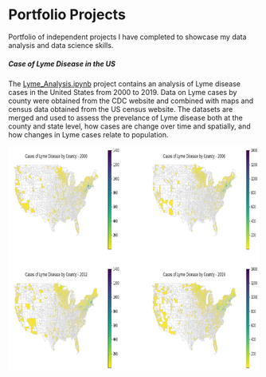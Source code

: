 # Portfolio Projects
Portfolio of independent projects I have completed to showcase my data analysis and data science skills. 

##### Case of Lyme Disease in the US
The [Lyme_Analysis.ipynb](/Lyme_Analysis.ipynb) project contains an analysis of Lyme disease cases in the United States from 2000 to 2019. Data on Lyme cases by county were obtained from the CDC website and combined with maps and census data obtained from the US census website. The datasets are merged and used to assess the prevelance of Lyme disease both at the county and state level, how cases are change over time and spatially, and how changes in Lyme cases relate to population.
<!-- ![output_12_0.png](/output_12_0.png) # use this line to use full size image-->
<img src="https://github.com/ebake310/Baker_Portfolio/blob/main/output_12_0.png" width="796" height="449.6"> <!--this line make the figure smaller: original 995x562 -->
